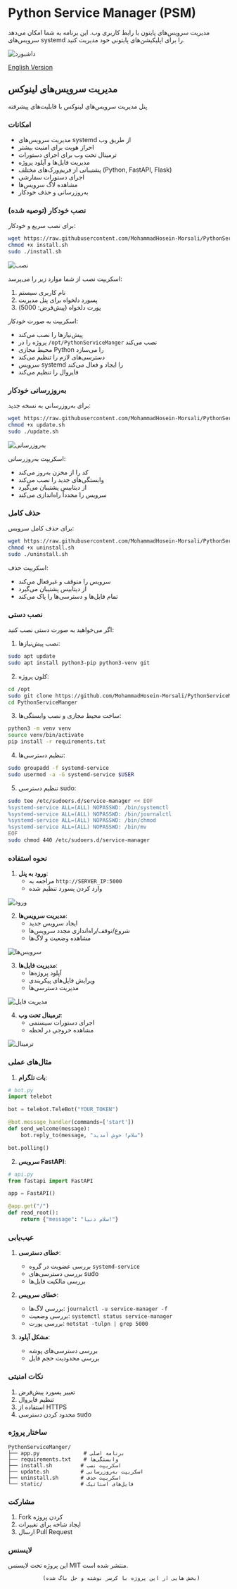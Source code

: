 # Python Service Manager (PSM)

مدیریت سرویس‌های پایتون با رابط کاربری وب. این برنامه به شما امکان می‌دهد سرویس‌های systemd را برای اپلیکیشن‌های پایتونی خود مدیریت کنید.

![داشبورد](screenshots/dashboard.png)

[English Version](README_EN.md)

## مدیریت سرویس‌های لینوکس
پنل مدیریت سرویس‌های لینوکس با قابلیت‌های پیشرفته

### امکانات
- مدیریت سرویس‌های systemd از طریق وب
- احراز هویت برای امنیت بیشتر
- ترمینال تحت وب برای اجرای دستورات
- مدیریت فایل‌ها و آپلود پروژه
- پشتیبانی از فریم‌ورک‌های مختلف (Python, FastAPI, Flask)
- اجرای دستورات سفارشی
- مشاهده لاگ سرویس‌ها
- به‌روزرسانی و حذف خودکار

### نصب خودکار (توصیه شده)
برای نصب سریع و خودکار:
```bash
wget https://raw.githubusercontent.com/MohammadHosein-Morsali/PythonServiceManger/main/install.sh
chmod +x install.sh
sudo ./install.sh
```

![نصب](screenshots/install.png)

اسکریپت نصب از شما موارد زیر را می‌پرسد:
1. نام کاربری سیستم
2. پسورد دلخواه برای پنل مدیریت
3. پورت دلخواه (پیش‌فرض: 5000)

اسکریپت به صورت خودکار:
- پیش‌نیازها را نصب می‌کند
- پروژه را در `/opt/PythonServiceManger` نصب می‌کند
- محیط مجازی Python را می‌سازد
- دسترسی‌های لازم را تنظیم می‌کند
- سرویس systemd را ایجاد و فعال می‌کند
- فایروال را تنظیم می‌کند

### به‌روزرسانی خودکار
برای به‌روزرسانی به نسخه جدید:
```bash
wget https://raw.githubusercontent.com/MohammadHosein-Morsali/PythonServiceManger/main/update.sh
chmod +x update.sh
sudo ./update.sh
```

![به‌روزرسانی](screenshots/update.png)

اسکریپت به‌روزرسانی:
- کد را از مخزن به‌روز می‌کند
- وابستگی‌های جدید را نصب می‌کند
- از دیتابیس پشتیبان می‌گیرد
- سرویس را مجدداً راه‌اندازی می‌کند

### حذف کامل
برای حذف کامل سرویس:
```bash
wget https://raw.githubusercontent.com/MohammadHosein-Morsali/PythonServiceManger/main/uninstall.sh
chmod +x uninstall.sh
sudo ./uninstall.sh
```

اسکریپت حذف:
- سرویس را متوقف و غیرفعال می‌کند
- از دیتابیس پشتیبان می‌گیرد
- تمام فایل‌ها و دسترسی‌ها را پاک می‌کند

### نصب دستی
اگر می‌خواهید به صورت دستی نصب کنید:

1. نصب پیش‌نیازها:
```bash
sudo apt update
sudo apt install python3-pip python3-venv git
```

2. کلون پروژه:
```bash
cd /opt
sudo git clone https://github.com/MohammadHosein-Morsali/PythonServiceManger.git
cd PythonServiceManger
```

3. ساخت محیط مجازی و نصب وابستگی‌ها:
```bash
python3 -m venv venv
source venv/bin/activate
pip install -r requirements.txt
```

4. تنظیم دسترسی‌ها:
```bash
sudo groupadd -f systemd-service
sudo usermod -a -G systemd-service $USER
```

5. تنظیم دسترسی sudo:
```bash
sudo tee /etc/sudoers.d/service-manager << EOF
%systemd-service ALL=(ALL) NOPASSWD: /bin/systemctl
%systemd-service ALL=(ALL) NOPASSWD: /bin/journalctl
%systemd-service ALL=(ALL) NOPASSWD: /bin/chmod
%systemd-service ALL=(ALL) NOPASSWD: /bin/mv
EOF
sudo chmod 440 /etc/sudoers.d/service-manager
```

### نحوه استفاده

1. **ورود به پنل**:
   - مراجعه به `http://SERVER_IP:5000`
   - وارد کردن پسورد تنظیم شده

![ورود](screenshots/login.png)

2. **مدیریت سرویس‌ها**:
   - ایجاد سرویس جدید
   - شروع/توقف/راه‌اندازی مجدد سرویس‌ها
   - مشاهده وضعیت و لاگ‌ها

![سرویس‌ها](screenshots/services.png)

3. **مدیریت فایل‌ها**:
   - آپلود پروژه‌ها
   - ویرایش فایل‌های پیکربندی
   - مدیریت دسترسی‌ها

![مدیریت فایل](screenshots/file-manager.png)

4. **ترمینال تحت وب**:
   - اجرای دستورات سیستمی
   - مشاهده خروجی در لحظه

![ترمینال](screenshots/terminal.png)

### مثال‌های عملی

1. **بات تلگرام**:
```python
# bot.py
import telebot

bot = telebot.TeleBot("YOUR_TOKEN")

@bot.message_handler(commands=['start'])
def send_welcome(message):
    bot.reply_to(message, "سلام! خوش آمدید")

bot.polling()
```

2. **سرویس FastAPI**:
```python
# api.py
from fastapi import FastAPI

app = FastAPI()

@app.get("/")
def read_root():
    return {"message": "سلام دنیا!"}
```

### عیب‌یابی

1. **خطای دسترسی**:
   - بررسی عضویت در گروه `systemd-service`
   - بررسی دسترسی‌های sudo
   - بررسی مالکیت فایل‌ها

2. **خطای سرویس**:
   - بررسی لاگ‌ها: `journalctl -u service-manager -f`
   - بررسی وضعیت: `systemctl status service-manager`
   - بررسی پورت: `netstat -tulpn | grep 5000`

3. **مشکل آپلود**:
   - بررسی دسترسی‌های پوشه
   - بررسی محدودیت حجم فایل

### نکات امنیتی
1. تغییر پسورد پیش‌فرض
2. تنظیم فایروال
3. استفاده از HTTPS
4. محدود کردن دسترسی sudo

### ساختار پروژه
```
PythonServiceManger/
├── app.py              # برنامه اصلی
├── requirements.txt    # وابستگی‌ها
├── install.sh         # اسکریپت نصب
├── update.sh          # اسکریپت به‌روزرسانی
├── uninstall.sh       # اسکریپت حذف
└── static/            # فایل‌های استاتیک
```

### مشارکت
1. Fork کردن پروژه
2. ایجاد شاخه برای تغییرات
3. ارسال Pull Request

### لایسنس
این پروژه تحت لایسنس MIT منتشر شده است. 
```
           (بخش هایی از این پروژه با کرسر نوشته و حل باگ شده)
```
